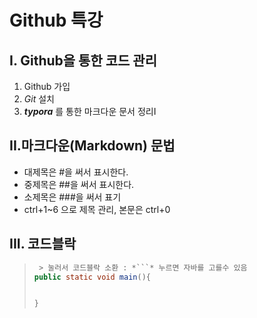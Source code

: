# Github 특강

## I. Github을 통한 코드 관리

1. Github 가입
2. *Git*  설치
3. ***typora*** 를 통한 마크다운 문서 정리I

## II.마크다운(Markdown) 문법

- 대제목은 #을 써서 표시한다.
- 중제목은 ##을 써서 표시한다.
- 소제목은 ###을 써서 표기 
- ctrl+1~6 으로 제목 관리, 본문은 ctrl+0

## III. 코드블락

> ```java
>  > 눌러서 코드블락 소환 : *```* 누르면 자바를 고를수 있음
> public static void main(){
> 
> 
> }
> 
> ```

